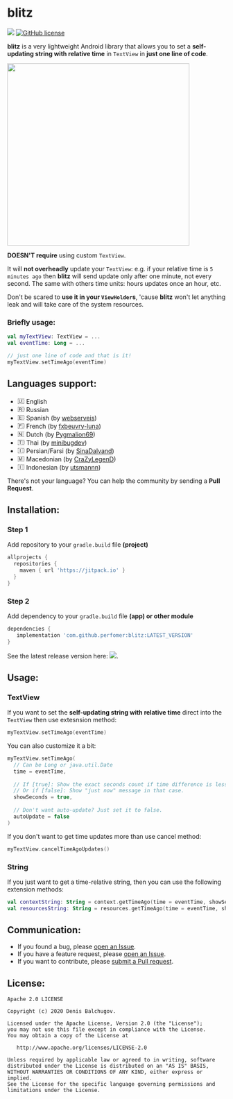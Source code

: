 # blitz
<img src="https://jitpack.io/v/Perfomer/blitz.svg"> [![GitHub license](https://img.shields.io/github/license/Perfomer/blitz)](https://github.com/Perfomer/blitz/blob/master/LICENSE)

**blitz** is a very lightweight Android library that allows you to set a **self-updating string with relative time** in `TextView` in **just one line of code**.

<img src="art/blitz_preview.gif" width="420">

**DOESN'T require** using custom `TextView`.

It will **not overheadly** update your `TextView`: e.g. if your relative time is `5 minutes ago` then **blitz** will send update only after one minute, not every second. The same with others time units: hours updates once an hour, etc.

Don't be scared to **use it in your `ViewHolder`s**, 'cause **blitz** won't let anything leak and will take care of the system resources.

### Briefly usage:
```kotlin
val myTextView: TextView = ...
val eventTime: Long = ...

// just one line of code and that is it!
myTextView.setTimeAgo(eventTime)
```

## Languages support:
- <img src="https://emojio.ru/images/apple-b/1f1fa-1f1f8.png" alt="🇺🇸" width="16"> English
- <img src="https://emojio.ru/images/apple-b/1f1f7-1f1fa.png" alt="🇷🇺" width="16"> Russian
- <img src="https://emojio.ru/images/apple-b/1f1ea-1f1f8.png" alt="🇪🇸" width="16"> Spanish (by [webserveis](https://github.com/webserveis))
- <img src="https://emojio.ru/images/apple-b/1f1eb-1f1f7.png" alt="🇫🇷" width="16"> French (by [fxbeuvry-luna](https://github.com/fxbeuvry-luna))
- <img src="https://emojio.ru/images/apple-b/1f1f3-1f1f1.png" alt="🇳🇱" width="16"> Dutch (by [Pygmalion69](https://github.com/Pygmalion69))
- <img src="https://emojio.ru/images/apple-b/1f1f9-1f1ed.png" alt="🇹🇭" width="16"> Thai (by [minibugdev](https://github.com/minibugdev))
- <img src="https://emojio.ru/images/apple-b/1f1ee-1f1f7.png" alt="🇮🇷" width="16"> Persian/Farsi (by [SinaDalvand](https://github.com/sinadalvand))
- <img src="https://emojio.ru/images/apple-m/1f1f2-1f1f0.png" alt="🇲🇰" width="16"> Macedonian (by [CraZyLegenD](https://github.com/CraZyLegenD))
- <img src="https://emojio.ru/images/apple-m/1f1ee-1f1e9.png" alt="🇮🇩" width="16"> Indonesian (by [utsmannn](https://github.com/utsmannn))



There's not your language? You can help the community by sending a **Pull Request**.

## Installation:
### Step 1
Add repository to your `gradle.build` file **(project)**
```gradle
allprojects {
  repositories {
    maven { url 'https://jitpack.io' }
  }
}
```
### Step 2
Add dependency to your `gradle.build` file __(app) or other module__
```gradle
dependencies {
   implementation 'com.github.perfomer:blitz:LATEST_VERSION'
}
```
See the latest release version here: <img src="https://jitpack.io/v/Perfomer/blitz.svg">.

## Usage:
### TextView
If you want to set the **self-updating string with relative time** direct into the `TextView` then use extesnsion method:
```kotlin
myTextView.setTimeAgo(eventTime)
```

You can also customize it a bit:
```kotlin
myTextView.setTimeAgo(
  // Can be Long or java.util.Date
  time = eventTime,
  
  // If [true]: Show the exact seconds count if time difference is less than minute 
  // Or if [false]: Show "just now" message in that case.
  showSeconds = true, 
  
  // Don't want auto-update? Just set it to false.
  autoUpdate = false 
)
```

If you don't want to get time updates more than use cancel method:
```kotlin
myTextView.cancelTimeAgoUpdates()
```

### String
If you just want to get a time-relative string, then you can use the following extension methods:
```kotlin
val contextString: String = context.getTimeAgo(time = eventTime, showSeconds = false)
val resourcesString: String = resources.getTimeAgo(time = eventTime, showSeconds = false)
```

## Communication:
- If you found a bug, please [open an Issue](https://github.com/Perfomer/blitz/issues).
- If you have a feature request, please [open an Issue](https://github.com/Perfomer/blitz/issues).
- If you want to contribute, please [submit a Pull request](https://github.com/Perfomer/blitz/pulls).

## License:
```
Apache 2.0 LICENSE

Copyright (c) 2020 Denis Balchugov.

Licensed under the Apache License, Version 2.0 (the "License");
you may not use this file except in compliance with the License.
You may obtain a copy of the License at

   http://www.apache.org/licenses/LICENSE-2.0

Unless required by applicable law or agreed to in writing, software
distributed under the License is distributed on an "AS IS" BASIS,
WITHOUT WARRANTIES OR CONDITIONS OF ANY KIND, either express or implied.
See the License for the specific language governing permissions and
limitations under the License.
```
